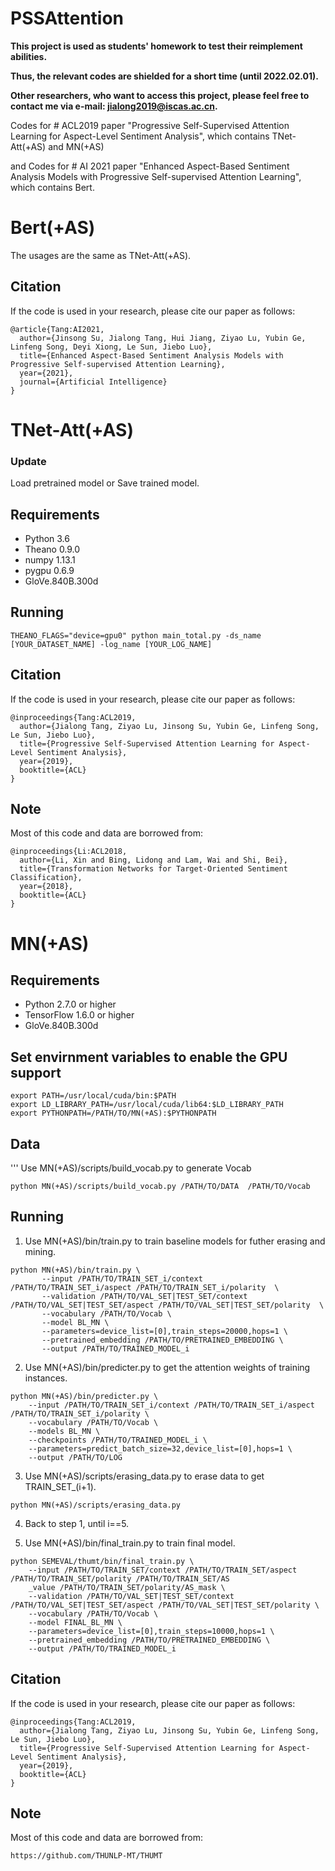 # PSSAttention

**This project is used as students' homework to test their reimplement abilities.**

**Thus, the relevant codes are shielded for a short time (until 2022.02.01).**

**Other researchers, who want to access this project, please feel free to contact me via e-mail: jialong2019@iscas.ac.cn.**


Codes for # ACL2019 paper "Progressive Self-Supervised Attention Learning for Aspect-Level Sentiment Analysis", which contains TNet-Att(+AS) and MN(+AS)

and Codes for # AI 2021 paper "Enhanced Aspect-Based Sentiment Analysis Models with Progressive Self-supervised Attention Learning", which contains Bert.


# Bert(+AS)
The usages are the same as TNet-Att(+AS). 

## Citation
If the code is used in your research, please cite our paper as follows:
```
@article{Tang:AI2021,
  author={Jinsong Su, Jialong Tang, Hui Jiang, Ziyao Lu, Yubin Ge, Linfeng Song, Deyi Xiong, Le Sun, Jiebo Luo},
  title={Enhanced Aspect-Based Sentiment Analysis Models with Progressive Self-supervised Attention Learning},
  year={2021},
  journal={Artificial Intelligence}
}
```

# TNet-Att(+AS)

### Update
Load pretrained model or Save trained model.

## Requirements
* Python 3.6
* Theano 0.9.0
* numpy 1.13.1
* pygpu 0.6.9
* GloVe.840B.300d

## Running
```
THEANO_FLAGS="device=gpu0" python main_total.py -ds_name [YOUR_DATASET_NAME] -log_name [YOUR_LOG_NAME]
```

## Citation
If the code is used in your research, please cite our paper as follows:
```
@inproceedings{Tang:ACL2019,
  author={Jialong Tang, Ziyao Lu, Jinsong Su, Yubin Ge, Linfeng Song, Le Sun, Jiebo Luo},
  title={Progressive Self-Supervised Attention Learning for Aspect-Level Sentiment Analysis},
  year={2019},
  booktitle={ACL}
}
```

## Note
Most of this code and data are borrowed from:
```
@inproceedings{Li:ACL2018,
  author={Li, Xin and Bing, Lidong and Lam, Wai and Shi, Bei},
  title={Transformation Networks for Target-Oriented Sentiment Classification},
  year={2018},
  booktitle={ACL}
}
```

# MN(+AS)

## Requirements
* Python 2.7.0 or higher
* TensorFlow 1.6.0 or higher
* GloVe.840B.300d

## Set envirnment variables to enable the GPU support
```
export PATH=/usr/local/cuda/bin:$PATH
export LD_LIBRARY_PATH=/usr/local/cuda/lib64:$LD_LIBRARY_PATH
export PYTHONPATH=/PATH/TO/MN(+AS):$PYTHONPATH
```

## Data
'''
Use MN(+AS)/scripts/build_vocab.py to generate Vocab
```
python MN(+AS)/scripts/build_vocab.py /PATH/TO/DATA  /PATH/TO/Vocab 
```

## Running

1. Use MN(+AS)/bin/train.py to train baseline models for futher erasing and mining.
```
python MN(+AS)/bin/train.py \
       --input /PATH/TO/TRAIN_SET_i/context /PATH/TO/TRAIN_SET_i/aspect /PATH/TO/TRAIN_SET_i/polarity  \
       --validation /PATH/TO/VAL_SET|TEST_SET/context /PATH/TO/VAL_SET|TEST_SET/aspect /PATH/TO/VAL_SET|TEST_SET/polarity  \
       --vocabulary /PATH/TO/Vocab \
       --model BL_MN \
       --parameters=device_list=[0],train_steps=20000,hops=1 \
       --pretrained_embedding /PATH/TO/PRETRAINED_EMBEDDING \
       --output /PATH/TO/TRAINED_MODEL_i
```
2. Use MN(+AS)/bin/predicter.py to get the attention weights of training instances.
```
python MN(+AS)/bin/predicter.py \
    --input /PATH/TO/TRAIN_SET_i/context /PATH/TO/TRAIN_SET_i/aspect /PATH/TO/TRAIN_SET_i/polarity \
    --vocabulary /PATH/TO/Vocab \
    --models BL_MN \
    --checkpoints /PATH/TO/TRAINED_MODEL_i \
    --parameters=predict_batch_size=32,device_list=[0],hops=1 \
    --output /PATH/TO/LOG
```
3. Use MN(+AS)/scripts/erasing_data.py to erase data to get TRAIN_SET_(i+1).
```
python MN(+AS)/scripts/erasing_data.py
```
4. Back to step 1, until i==5.

5. Use MN(+AS)/bin/final_train.py to train final model.
```
python SEMEVAL/thumt/bin/final_train.py \
    --input /PATH/TO/TRAIN_SET/context /PATH/TO/TRAIN_SET/aspect /PATH/TO/TRAIN_SET/polarity /PATH/TO/TRAIN_SET/AS
    _value /PATH/TO/TRAIN_SET/polarity/AS_mask \
    --validation /PATH/TO/VAL_SET|TEST_SET/context /PATH/TO/VAL_SET|TEST_SET/aspect /PATH/TO/VAL_SET|TEST_SET/polarity \
    --vocabulary /PATH/TO/Vocab \
    --model FINAL_BL_MN \
    --parameters=device_list=[0],train_steps=10000,hops=1 \
    --pretrained_embedding /PATH/TO/PRETRAINED_EMBEDDING \
    --output /PATH/TO/TRAINED_MODEL_i
```

## Citation
If the code is used in your research, please cite our paper as follows:
```
@inproceedings{Tang:ACL2019,
  author={Jialong Tang, Ziyao Lu, Jinsong Su, Yubin Ge, Linfeng Song, Le Sun, Jiebo Luo},
  title={Progressive Self-Supervised Attention Learning for Aspect-Level Sentiment Analysis},
  year={2019},
  booktitle={ACL}
}
```

## Note
Most of this code and data are borrowed from:
```
https://github.com/THUNLP-MT/THUMT
```
